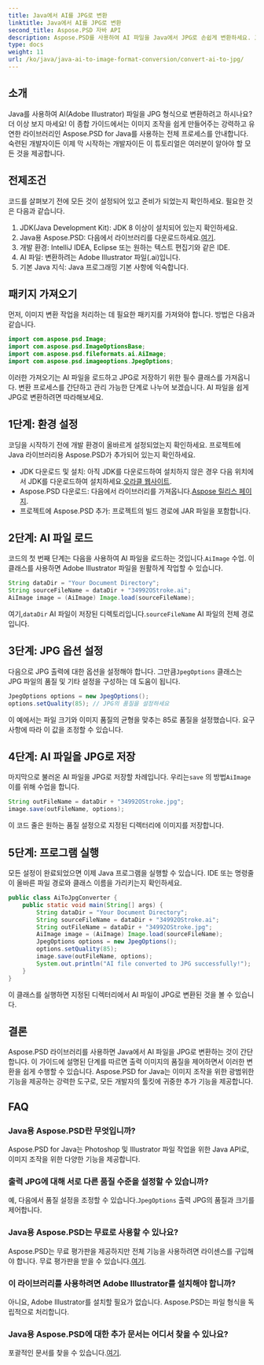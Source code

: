 ```yaml
---
title: Java에서 AI를 JPG로 변환
linktitle: Java에서 AI를 JPG로 변환
second_title: Aspose.PSD 자바 API
description: Aspose.PSD를 사용하여 AI 파일을 Java에서 JPG로 손쉽게 변환하세요. 고품질 이미지 변환을 위한 단계별 가이드를 따르세요.
type: docs
weight: 11
url: /ko/java/java-ai-to-image-format-conversion/convert-ai-to-jpg/
---
```

## 소개
Java를 사용하여 AI(Adobe Illustrator) 파일을 JPG 형식으로 변환하려고 하시나요? 더 이상 보지 마세요! 이 종합 가이드에서는 이미지 조작을 쉽게 만들어주는 강력하고 유연한 라이브러리인 Aspose.PSD for Java를 사용하는 전체 프로세스를 안내합니다. 숙련된 개발자이든 이제 막 시작하는 개발자이든 이 튜토리얼은 여러분이 알아야 할 모든 것을 제공합니다.
## 전제조건
코드를 살펴보기 전에 모든 것이 설정되어 있고 준비가 되었는지 확인하세요. 필요한 것은 다음과 같습니다.
1. JDK(Java Development Kit): JDK 8 이상이 설치되어 있는지 확인하세요.
2.  Java용 Aspose.PSD: 다음에서 라이브러리를 다운로드하세요.[여기](https://releases.aspose.com/psd/java/).
3. 개발 환경: IntelliJ IDEA, Eclipse 또는 원하는 텍스트 편집기와 같은 IDE.
4. AI 파일: 변환하려는 Adobe Illustrator 파일(.ai)입니다.
5. 기본 Java 지식: Java 프로그래밍 기본 사항에 익숙합니다.
## 패키지 가져오기
먼저, 이미지 변환 작업을 처리하는 데 필요한 패키지를 가져와야 합니다. 방법은 다음과 같습니다.
```java
import com.aspose.psd.Image;
import com.aspose.psd.ImageOptionsBase;
import com.aspose.psd.fileformats.ai.AiImage;
import com.aspose.psd.imageoptions.JpegOptions;
```
이러한 가져오기는 AI 파일을 로드하고 JPG로 저장하기 위한 필수 클래스를 가져옵니다.
변환 프로세스를 간단하고 관리 가능한 단계로 나누어 보겠습니다. AI 파일을 쉽게 JPG로 변환하려면 따라해보세요.
## 1단계: 환경 설정
코딩을 시작하기 전에 개발 환경이 올바르게 설정되었는지 확인하세요. 프로젝트에 Java 라이브러리용 Aspose.PSD가 추가되어 있는지 확인하세요.
-  JDK 다운로드 및 설치: 아직 JDK를 다운로드하여 설치하지 않은 경우 다음 위치에서 JDK를 다운로드하여 설치하세요.[오라클 웹사이트](https://www.oracle.com/java/technologies/javase-downloads.html).
-  Aspose.PSD 다운로드: 다음에서 라이브러리를 가져옵니다.[Aspose 릴리스 페이지](https://releases.aspose.com/psd/java/).
- 프로젝트에 Aspose.PSD 추가: 프로젝트의 빌드 경로에 JAR 파일을 포함합니다.
## 2단계: AI 파일 로드
코드의 첫 번째 단계는 다음을 사용하여 AI 파일을 로드하는 것입니다.`AiImage` 수업. 이 클래스를 사용하면 Adobe Illustrator 파일을 원활하게 작업할 수 있습니다.
```java
String dataDir = "Your Document Directory";
String sourceFileName = dataDir + "34992OStroke.ai";
AiImage image = (AiImage) Image.load(sourceFileName);
```
 여기,`dataDir` AI 파일이 저장된 디렉토리입니다.`sourceFileName` AI 파일의 전체 경로입니다.
## 3단계: JPG 옵션 설정
 다음으로 JPG 출력에 대한 옵션을 설정해야 합니다. 그만큼`JpegOptions` 클래스는 JPG 파일의 품질 및 기타 설정을 구성하는 데 도움이 됩니다.
```java
JpegOptions options = new JpegOptions();
options.setQuality(85); // JPG의 품질을 설정하세요
```
이 예에서는 파일 크기와 이미지 품질의 균형을 맞추는 85로 품질을 설정했습니다. 요구 사항에 따라 이 값을 조정할 수 있습니다.
## 4단계: AI 파일을 JPG로 저장
 마지막으로 불러온 AI 파일을 JPG로 저장할 차례입니다. 우리는`save` 의 방법`AiImage` 이를 위해 수업을 합니다.
```java
String outFileName = dataDir + "34992OStroke.jpg";
image.save(outFileName, options);
```
이 코드 줄은 원하는 품질 설정으로 지정된 디렉터리에 이미지를 저장합니다.
## 5단계: 프로그램 실행
모든 설정이 완료되었으면 이제 Java 프로그램을 실행할 수 있습니다. IDE 또는 명령줄이 올바른 파일 경로와 클래스 이름을 가리키는지 확인하세요.
```java
public class AiToJpgConverter {
    public static void main(String[] args) {
        String dataDir = "Your Document Directory";
        String sourceFileName = dataDir + "34992OStroke.ai";
        String outFileName = dataDir + "34992OStroke.jpg";
        AiImage image = (AiImage) Image.load(sourceFileName);
        JpegOptions options = new JpegOptions();
        options.setQuality(85);
        image.save(outFileName, options);
        System.out.println("AI file converted to JPG successfully!");
    }
}
```
이 클래스를 실행하면 지정된 디렉터리에서 AI 파일이 JPG로 변환된 것을 볼 수 있습니다.
## 결론
Aspose.PSD 라이브러리를 사용하면 Java에서 AI 파일을 JPG로 변환하는 것이 간단합니다. 이 가이드에 설명된 단계를 따르면 출력 이미지의 품질을 제어하면서 이러한 변환을 쉽게 수행할 수 있습니다. Aspose.PSD for Java는 이미지 조작을 위한 광범위한 기능을 제공하는 강력한 도구로, 모든 개발자의 툴킷에 귀중한 추가 기능을 제공합니다.
## FAQ
### Java용 Aspose.PSD란 무엇입니까?
Aspose.PSD for Java는 Photoshop 및 Illustrator 파일 작업을 위한 Java API로, 이미지 조작을 위한 다양한 기능을 제공합니다.
### 출력 JPG에 대해 서로 다른 품질 수준을 설정할 수 있습니까?
 예, 다음에서 품질 설정을 조정할 수 있습니다.`JpegOptions` 출력 JPG의 품질과 크기를 제어합니다.
### Java용 Aspose.PSD는 무료로 사용할 수 있나요?
Aspose.PSD는 무료 평가판을 제공하지만 전체 기능을 사용하려면 라이센스를 구입해야 합니다. 무료 평가판을 받을 수 있습니다.[여기](https://releases.aspose.com/).
### 이 라이브러리를 사용하려면 Adobe Illustrator를 설치해야 합니까?
아니요, Adobe Illustrator를 설치할 필요가 없습니다. Aspose.PSD는 파일 형식을 독립적으로 처리합니다.
### Java용 Aspose.PSD에 대한 추가 문서는 어디서 찾을 수 있나요?
 포괄적인 문서를 찾을 수 있습니다.[여기](https://reference.aspose.com/psd/java/).